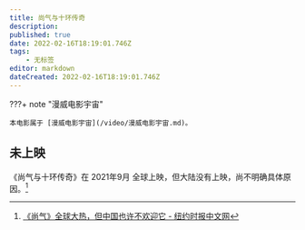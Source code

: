 ```yaml
---
title: 尚气与十环传奇
description:
published: true
date: 2022-02-16T18:19:01.746Z
tags:
    - 无标签
editor: markdown
dateCreated: 2022-02-16T18:19:01.746Z
---
```


???+ note "漫威电影宇宙"

    本电影属于 [漫威电影宇宙](/video/漫威电影宇宙.md)。

## 未上映

《尚气与十环传奇》在 2021年9月 全球上映，但大陆没有上映，尚不明确具体原因。[^4191]

[^4191]: [《尚气》全球大热，但中国也许不欢迎它 - 纽约时报中文网](https://web.archive.org/web/20211105141916/https://cn.nytimes.com/culture/20210923/shang-chi-china-marvel/)

<!--
+ [Simu Liu (刘思慕) on Twitter: "I think countries that try to censor and cover up dissenting ideas rather than face them and deal with them are out of touch with reality."](https://web.archive.org/web/20211008054233/https://twitter.com/SimuLiu/status/708399965463302145)
+ [美媒：这部美国电影若无法在中国上映，影响会很大！ - 环球时报](https://web.archive.org/web/20211006024240/https://mp.weixin.qq.com/s/8FPGvFX2nYZB6M9tVVu-4g)
-->
